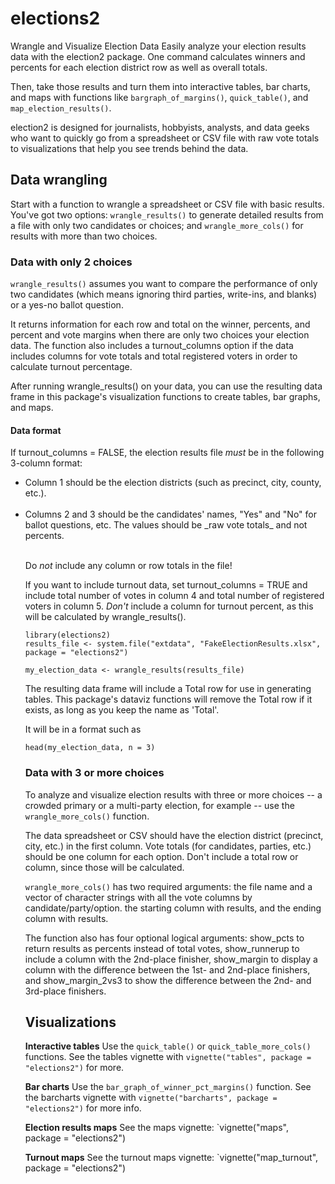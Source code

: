 # elections2
Wrangle and Visualize Election Data 
Easily analyze your election results data with the election2 package. One command calculates winners and percents for each election district row as well as overall totals.

Then, take those results and turn them into interactive tables, bar charts, and maps with functions like `bargraph_of_margins()`, `quick_table()`, and `map_election_results()`.

election2 is designed for journalists, hobbyists, analysts, and data geeks who want to quickly go from a spreadsheet or CSV file with raw vote totals to visualizations that help you see trends behind the data.

## Data wrangling

Start with a function to wrangle a spreadsheet or CSV file with basic results. You've got two options: `wrangle_results()` to generate detailed results from a file with only two candidates or choices; and `wrangle_more_cols()` for results with more than two choices.

### Data with only 2 choices

`wrangle_results()` assumes you want to compare the performance of only two candidates (which means ignoring third parties, write-ins, and blanks) or a yes-no ballot question. 

It returns information for each row and total on the winner, percents, and percent and vote margins when there are only two choices your election data. The function also includes a turnout_columns option if the data includes columns for vote totals and total registered voters in order to calculate turnout percentage.

After running wrangle_results() on your data, you can use the resulting data frame in this package's visualization functions to create tables, bar graphs, and maps.

#### Data format

If turnout_columns = FALSE, the election results file _must_ be in the following 3-column format:

<ul><li>Column 1 should be the election districts (such as precinct, city, county, etc.).</li><br />
<li>Columns 2 and 3 should be the candidates' names, "Yes" and "No" for ballot questions, etc. The values should be _raw vote totals_ and not percents.</li></br />

Do _not_ include any column or row totals in the file!

If you want to include turnout data, set turnout_columns = TRUE and include total number of votes in column 4 and total number of registered voters in column 5. _Don't_ include a column for turnout percent, as this will be calculated by wrangle_results().

```{r import_results}
library(elections2)
results_file <- system.file("extdata", "FakeElectionResults.xlsx", package = "elections2")

my_election_data <- wrangle_results(results_file)

```

The resulting data frame will include a Total row for use in generating tables. This package's dataviz functions will remove the Total row if it exists, as long as you keep the name as 'Total'.

It will be in a format such as

```{r viewdata }
head(my_election_data, n = 3)

```

### Data with 3 or more choices

To analyze and visualize election results with three or more choices -- a crowded primary or a multi-party election, for example -- use the `wrangle_more_cols()` function. 

The data spreadsheet or CSV should have the election district (precinct, city, etc.) in the first column. Vote totals (for candidates, parties, etc.) should be one column for each option. Don't include a total row or column, since those will be calculated.

`wrangle_more_cols()` has two required arguments: the file name and a vector of character strings with all the vote columns by candidate/party/option. the starting column with results, and the ending column with results. 

The function also has four optional logical arguments: show_pcts to return results as percents instead of total votes, show_runnerup to include a column with the 2nd-place finisher, show_margin to display a column with the difference between the 1st- and 2nd-place finishers, and show_margin_2vs3 to show the difference between the 2nd- and 3rd-place finishers.

## Visualizations

**Interactive tables** Use the `quick_table()` or `quick_table_more_cols()` functions. See the tables vignette with `vignette("tables", package = "elections2")` for more.

**Bar charts** Use the `bar_graph_of_winner_pct_margins()` function. See the barcharts vignette with `vignette("barcharts", package = "elections2")` for more info.

**Election results maps** See the maps vignette: `vignette("maps", package = "elections2")

**Turnout maps** See the turnout maps vignette: `vignette("map_turnout", package = "elections2")



